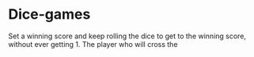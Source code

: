 # Dice-games
Set a winning score and keep rolling the dice to get to the winning score, without ever getting 1. The player who will cross the   
